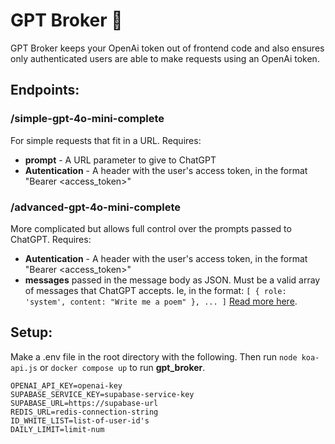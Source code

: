 # GPT Broker 💼

GPT Broker keeps your OpenAi token out of frontend code and also ensures only authenticated users are able to make requests using an OpenAi token.

## Endpoints:
### /simple-gpt-4o-mini-complete
For simple requests that fit in a URL. Requires:
  - **prompt** - A URL parameter to give to ChatGPT
  - **Autentication** - A header with the user's access token, in the format "Bearer <access_token>"

### /advanced-gpt-4o-mini-complete
More complicated but allows full control over the prompts passed to ChatGPT. Requires:
  - **Autentication** - A header with the user's access token, in the format "Bearer <access_token>"
  - **messages** passed in the message body as JSON. Must be a valid array of messages that ChatGPT accepts. Ie, in the format: `[ { role: 'system', content: "Write me a poem" }, ... ]` [Read more here](https://platform.openai.com/docs/guides/chat-completions/getting-started?lang=node.js).

## Setup:
Make a .env file in the root directory with the following. Then run `node koa-api.js` or `docker compose up` to run **gpt_broker**.
```
OPENAI_API_KEY=openai-key
SUPABASE_SERVICE_KEY=supabase-service-key
SUPABASE_URL=https://supabase-url
REDIS_URL=redis-connection-string
ID_WHITE_LIST=list-of-user-id's
DAILY_LIMIT=limit-num
```